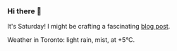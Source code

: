 ### Hi there :wave:

It's Saturday! I might be crafting a fascinating [blog post](https://benjaminwuethrich.dev).

Weather in Toronto: light rain, mist, at +5°C.
